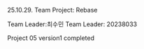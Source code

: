 25.10.29. Team Project: Rebase

Team Leader:최수민
Team Leader: 20238033

Project 05 version1 completed